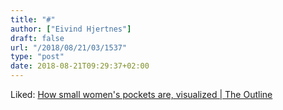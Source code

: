 ```yaml
---
title: "#"
author: ["Eivind Hjertnes"]
draft: false
url: "/2018/08/21/03/1537"
type: "post"
date: 2018-08-21T09:29:37+02:00
---
```


Liked:
[How
small women's pockets are, visualized | The Outline](https://theoutline.com/post/5912/how-small-womens-pockets-are-visualized?zd=1&zi=mpemdydz)
